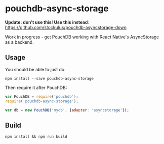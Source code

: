 pouchdb-async-storage
====

**Update: don't use this! Use this instead**: https://github.com/stockulus/pouchdb-asyncstorage-down

Work in progress - get PouchDB working with React Native's AsyncStorage as a backend.

Usage
---

You should be able to just do:

    npm install --save pouchdb-async-storage
    
Then require it after PouchDB:

```js
var PouchDB = require('pouchdb');
require('pouchdb-async-storage');

var db = new PouchDB('mydb', {adapter: 'asyncstorage'});
```

Build
----

    npm install && npm run build
